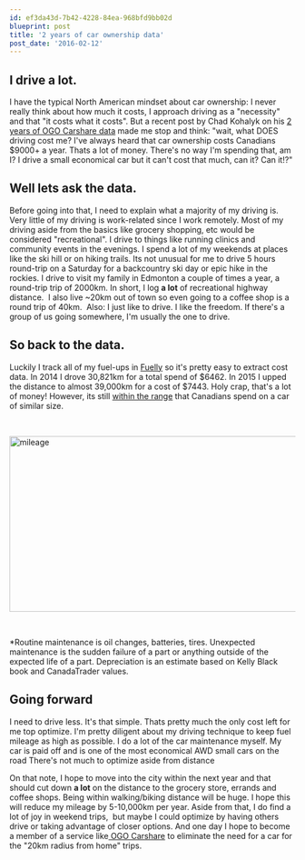 ```yaml
---
id: ef3da43d-7b42-4228-84ea-968bfd9bb02d
blueprint: post
title: '2 years of car ownership data'
post_date: '2016-02-12'
---
```

<h2>I drive a lot.</h2>
I have the typical North American mindset about car ownership: I never really think about how much it costs, I approach driving as a "necessity" and that "it costs what it costs". But a recent post by Chad Kohalyk on his <a href="https://chadkohalyk.com/2016/02/04/2-years-of-real-world-ogo-carshare-usage-data/">2 years of OGO Carshare data</a> made me stop and think: "wait, what DOES driving cost me? I've always heard that car ownership costs Canadians $9000+ a year. Thats a lot of money. There's no way I'm spending that, am I? I drive a small economical car but it can't cost that much, can it? Can it!?"
<h2>Well lets ask the data.</h2>
Before going into that, I need to explain what a majority of my driving is. Very little of my driving is work-related since I work remotely. Most of my driving aside from the basics like grocery shopping, etc would be considered "recreational". I drive to things like running clinics and community events in the evenings. I spend a lot of my weekends at places like the ski hill or on hiking trails. Its not unusual for me to drive 5 hours round-trip on a Saturday for a backcountry ski day or epic hike in the rockies. I drive to visit my family in Edmonton a couple of times a year, a round-trip trip of 2000km. In short, I log <strong>a lot</strong> of recreational highway distance.  I also live ~20km out of town so even going to a coffee shop is a round trip of 40km.  Also: I just like to drive. I like the freedom. If there's a group of us going somewhere, I'm usually the one to drive.
<h2>So back to the data.</h2>
Luckily I track all of my fuel-ups in <a href="http://www.fuelly.com/">Fuelly</a> so it's pretty easy to extract cost data. In 2014 I drove 30,821km for a total spend of $6462. In 2015 I upped the distance to almost 39,000km for a cost of $7443. Holy crap, that's a lot of money! However, its still <a href="http://www.consumerreports.org/cro/2012/12/what-that-car-really-costs-to-own/index.htm">within the range</a> that Canadians spend on a car of similar size.

&nbsp;

<img class="aligncenter size-full wp-image-1061" src="/images/2016/02/mileage-1.png" alt="mileage" width="558" height="309" />

&nbsp;

*Routine maintenance is oil changes, batteries, tires. Unexpected maintenance is the sudden failure of a part or anything outside of the expected life of a part. Depreciation is an estimate based on Kelly Black book and CanadaTrader values.
<h2>Going forward</h2>
I need to drive less. It's that simple. Thats pretty much the only cost left for me top optimize. I'm pretty diligent about my driving technique to keep fuel mileage as high as possible. I do a lot of the car maintenance myself. My car is paid off and is one of the most economical AWD small cars on the road There's not much to optimize aside from distance

On that note, I hope to move into the city within the next year and that should cut down <strong>a lot</strong> on the distance to the grocery store, errands and coffee shops. Being within walking/biking distance will be huge. I hope this will reduce my mileage by 5-10,000km per year. Aside from that, I do find a lot of joy in weekend trips,  but maybe I could optimize by having others drive or taking advantage of closer options. And one day I hope to become a member of a service like<a href="https://ogocarshare.ca/"> OGO Carshare</a> to eliminate the need for a car for the "20km radius from home" trips.